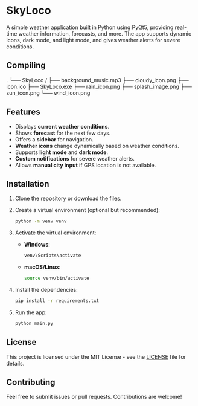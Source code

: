 # SkyLoco

A simple weather application built in Python using PyQt5, providing real-time weather information, forecasts, and more. The app supports dynamic icons, dark mode, and light mode, and gives weather alerts for severe conditions.

## Compiling
.
└── SkyLoco  /
    ├── background_music.mp3
    ├── cloudy_icon.png
    ├── icon.ico
    ├── SkyLoco.exe
    ├── rain_icon.png
    ├── splash_image.png
    ├── sun_icon.png
    └── wind_icon.png

## Features
- Displays **current weather conditions**.
- Shows **forecast** for the next few days.
- Offers a **sidebar** for navigation.
- **Weather icons** change dynamically based on weather conditions.
- Supports **light mode** and **dark mode**.
- **Custom notifications** for severe weather alerts.
- Allows **manual city input** if GPS location is not available.

## Installation

1. Clone the repository or download the files.

2. Create a virtual environment (optional but recommended):

    ```bash
    python -m venv venv
    ```

3. Activate the virtual environment:
    - **Windows**:
        ```bash
        venv\Scripts\activate
        ```
    - **macOS/Linux**:
        ```bash
        source venv/bin/activate
        ```

4. Install the dependencies:

    ```bash
    pip install -r requirements.txt
    ```

5. Run the app:

    ```bash
    python main.py
    ```

## License

This project is licensed under the MIT License - see the [LICENSE](LICENSE) file for details.

## Contributing

Feel free to submit issues or pull requests. Contributions are welcome!


